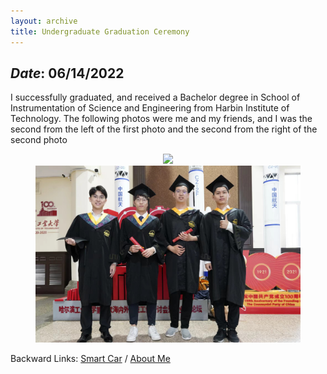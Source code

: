 ```yaml
---
layout: archive
title: Undergraduate Graduation Ceremony
---
```


## *Date*: 06/14/2022

I successfully graduated, and received a Bachelor degree in School of Instrumentation of Science and Engineering from Harbin Institute of Technology. The following photos were me and my friends, and I was the second from the left of the first photo and the second from the right of the second photo

<figure>
  <center>
    <img src="/news/imgs/BA_gra2.png">
    <img src="/news/imgs/B_graduate.png">
  </center>
</figure>

Backward Links: [Smart Car](../news/smart_car.md) / [About Me](../_pages/about.md)



